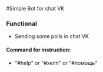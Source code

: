 #Simple Bot for chat VK
### Functional
- Sending some polls in chat VK
#### Command for instruction:
- "#help" or "#хелп" or "#помощь"

